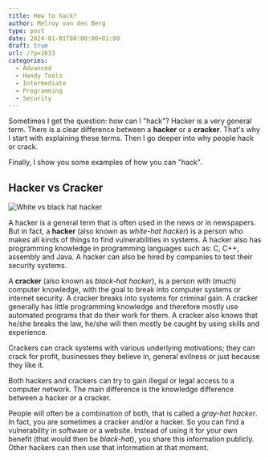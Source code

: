 ```yaml
---
title: How to hack?
author: Melroy van den Berg
type: post
date: 2024-01-01T00:00:00+01:00
draft: true
url: /?p=1633
categories:
  - Advanced
  - Handy Tools
  - Intermediate
  - Programming
  - Security
---
```


Sometimes I get the question: how can I "hack"? Hacker is a very general term. There is a clear difference between a **hacker** or a **cracker**. That's why I start with explaining these terms. Then I go deeper into why people hack or crack.

Finally, I show you some examples of how you can "hack".

## Hacker vs Cracker

![White vs black hat hacker](/images/2014/05/whiteandblack.jpg)

A hacker is a general term that is often used in the news or in newspapers. But in fact, a **hacker** (also known as _white-hat hacker_) is a person who makes all kinds of things to find vulnerabilities in systems. A hacker also has programming knowledge in programming languages such as: C, C++, assembly and Java. A hacker can also be hired by companies to test their security systems.

A **cracker** (also known as _black-hat hacker_), is a person with (much) computer knowledge, with the goal to break into computer systems or internet security. A cracker breaks into systems for criminal gain. A cracker generally has little programming knowledge and therefore mostly use automated programs that do their work for them. A cracker also knows that he/she breaks the law, he/she will then mostly be caught by using skills and experience.

Crackers can crack systems with various underlying motivations; they can crack for profit, businesses they believe in, general evilness or just because they like it.

Both hackers and crackers can try to gain illegal or legal access to a computer network. The main difference is the knowledge difference between a hacker or a cracker.

People will often be a combination of both, that is called a _gray-hat hacker_. In fact, you are sometimes a cracker and/or a hacker. So you can find a vulnerability in software or a website. Instead of using it for your own benefit (that would then be _black-hat_), you share this information publicly. Other hackers can then use that information at that moment.
